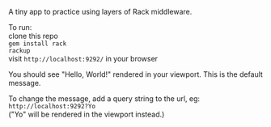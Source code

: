 A tiny app to practice using layers of Rack middleware.  
  
To run:  
clone this repo  
`gem install rack`  
`rackup`  
visit `http://localhost:9292/` in your browser  
  
You should see "Hello, World!" rendered in your viewport. This is the default message.  
  
To change the message, add a query string to the url, eg: `http://localhost:9292?Yo`  
("Yo" will be rendered in the viewport instead.)
